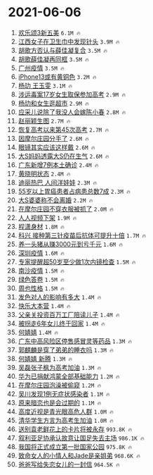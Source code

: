 # 2021-06-06

1. [欢乐颂3新五美](https://s.weibo.com/weibo?q=%23%E6%AC%A2%E4%B9%90%E9%A2%823%E6%96%B0%E4%BA%94%E7%BE%8E%23&Refer=top) `6.1M 🔥`
1. [江西女子在卫生巾中发现针头](https://s.weibo.com/weibo?q=%23%E6%B1%9F%E8%A5%BF%E5%A5%B3%E5%AD%90%E5%9C%A8%E5%8D%AB%E7%94%9F%E5%B7%BE%E4%B8%AD%E5%8F%91%E7%8E%B0%E9%92%88%E5%A4%B4%23&Refer=top) `3.9M 🔥`
1. [胡歌方否认与薛佳凝复合](https://s.weibo.com/weibo?q=%23%E8%83%A1%E6%AD%8C%E6%96%B9%E5%90%A6%E8%AE%A4%E4%B8%8E%E8%96%9B%E4%BD%B3%E5%87%9D%E5%A4%8D%E5%90%88%23&Refer=top) `3.5M 🔥`
1. [胡歌薛佳凝再同框](https://s.weibo.com/weibo?q=%23%E8%83%A1%E6%AD%8C%E8%96%9B%E4%BD%B3%E5%87%9D%E5%86%8D%E5%90%8C%E6%A1%86%23&Refer=top) `3.5M 🔥`
1. [广州疫情](https://s.weibo.com/weibo?q=%23%E5%B9%BF%E5%B7%9E%E7%96%AB%E6%83%85%23&Refer=top) `3.5M 🔥`
1. [iPhone13或有黄铜色](https://s.weibo.com/weibo?q=%23iPhone13%E6%88%96%E6%9C%89%E9%BB%84%E9%93%9C%E8%89%B2%23&Refer=top) `3.2M 🔥`
1. [杨玏 王玉雯](https://s.weibo.com/weibo?q=%E6%9D%A8%E7%8E%8F%20%E7%8E%8B%E7%8E%89%E9%9B%AF&Refer=top) `3.1M 🔥`
1. [涉运毒案17岁女生取保参加高考](https://s.weibo.com/weibo?q=%23%E6%B6%89%E8%BF%90%E6%AF%92%E6%A1%8817%E5%B2%81%E5%A5%B3%E7%94%9F%E5%8F%96%E4%BF%9D%E5%8F%82%E5%8A%A0%E9%AB%98%E8%80%83%23&Refer=top) `2.9M 🔥`
1. [杨玏和女生逛超市](https://s.weibo.com/weibo?q=%23%E6%9D%A8%E7%8E%8F%E5%92%8C%E5%A5%B3%E7%94%9F%E9%80%9B%E8%B6%85%E5%B8%82%23&Refer=top) `2.9M 🔥`
1. [应采儿说除了我没人会嫁陈小春](https://s.weibo.com/weibo?q=%23%E5%BA%94%E9%87%87%E5%84%BF%E8%AF%B4%E9%99%A4%E4%BA%86%E6%88%91%E6%B2%A1%E4%BA%BA%E4%BC%9A%E5%AB%81%E9%99%88%E5%B0%8F%E6%98%A5%23&Refer=top) `2.8M 🔥`
1. [赵丽颖生图](https://s.weibo.com/weibo?q=%23%E8%B5%B5%E4%B8%BD%E9%A2%96%E7%94%9F%E5%9B%BE%23&Refer=top) `2.7M 🔥`
1. [恢复高考以来第45次高考](https://s.weibo.com/weibo?q=%23%E6%81%A2%E5%A4%8D%E9%AB%98%E8%80%83%E4%BB%A5%E6%9D%A5%E7%AC%AC45%E6%AC%A1%E9%AB%98%E8%80%83%23&Refer=top) `2.7M 🔥`
1. [因摩尔庄园分手了](https://s.weibo.com/weibo?q=%23%E5%9B%A0%E6%91%A9%E5%B0%94%E5%BA%84%E5%9B%AD%E5%88%86%E6%89%8B%E4%BA%86%23&Refer=top) `2.6M 🔥`
1. [眼镜其实应该这样戴](https://s.weibo.com/weibo?q=%23%E7%9C%BC%E9%95%9C%E5%85%B6%E5%AE%9E%E5%BA%94%E8%AF%A5%E8%BF%99%E6%A0%B7%E6%88%B4%23&Refer=top) `2.6M 🔥`
1. [大S妈妈透露大S仍在生气](https://s.weibo.com/weibo?q=%23%E5%A4%A7S%E5%A6%88%E5%A6%88%E9%80%8F%E9%9C%B2%E5%A4%A7S%E4%BB%8D%E5%9C%A8%E7%94%9F%E6%B0%94%23&Refer=top) `2.6M 🔥`
1. [广东新增7例本土确诊](https://s.weibo.com/weibo?q=%23%E5%B9%BF%E4%B8%9C%E6%96%B0%E5%A2%9E7%E4%BE%8B%E6%9C%AC%E5%9C%9F%E7%A1%AE%E8%AF%8A%23&Refer=top) `2.4M 🔥`
1. [黄晓明状态](https://s.weibo.com/weibo?q=%23%E9%BB%84%E6%99%93%E6%98%8E%E7%8A%B6%E6%80%81%23&Refer=top) `2.4M 🔥`
1. [迪丽热巴 人间洋娃娃](https://s.weibo.com/weibo?q=%E8%BF%AA%E4%B8%BD%E7%83%AD%E5%B7%B4%20%E4%BA%BA%E9%97%B4%E6%B4%8B%E5%A8%83%E5%A8%83&Refer=top) `2.3M 🔥`
1. [55岁以上胃癌患者占病患总数7成](https://s.weibo.com/weibo?q=%2355%E5%B2%81%E4%BB%A5%E4%B8%8A%E8%83%83%E7%99%8C%E6%82%A3%E8%80%85%E5%8D%A0%E7%97%85%E6%82%A3%E6%80%BB%E6%95%B07%E6%88%90%23&Refer=top) `2.3M 🔥`
1. [大S婆婆称不会离婚](https://s.weibo.com/weibo?q=%23%E5%A4%A7S%E5%A9%86%E5%A9%86%E7%A7%B0%E4%B8%8D%E4%BC%9A%E7%A6%BB%E5%A9%9A%23&Refer=top) `2.2M 🔥`
1. [在摩尔庄园不穿衣服被抓了](https://s.weibo.com/weibo?q=%23%E5%9C%A8%E6%91%A9%E5%B0%94%E5%BA%84%E5%9B%AD%E4%B8%8D%E7%A9%BF%E8%A1%A3%E6%9C%8D%E8%A2%AB%E6%8A%93%E4%BA%86%23&Refer=top) `2.0M 🔥`
1. [人人视频下架](https://s.weibo.com/weibo?q=%23%E4%BA%BA%E4%BA%BA%E8%A7%86%E9%A2%91%E4%B8%8B%E6%9E%B6%23&Refer=top) `1.9M 🔥`
1. [程潇身材](https://s.weibo.com/weibo?q=%23%E7%A8%8B%E6%BD%87%E8%BA%AB%E6%9D%90%23&Refer=top) `1.8M 🔥`
1. [科兴 接种第三针疫苗后抗体可提升十倍](https://s.weibo.com/weibo?q=%E7%A7%91%E5%85%B4%20%E6%8E%A5%E7%A7%8D%E7%AC%AC%E4%B8%89%E9%92%88%E7%96%AB%E8%8B%97%E5%90%8E%E6%8A%97%E4%BD%93%E5%8F%AF%E6%8F%90%E5%8D%87%E5%8D%81%E5%80%8D&Refer=top) `1.7M 🔥`
1. [养一头猪从赚3000元到亏千元](https://s.weibo.com/weibo?q=%23%E5%85%BB%E4%B8%80%E5%A4%B4%E7%8C%AA%E4%BB%8E%E8%B5%9A3000%E5%85%83%E5%88%B0%E4%BA%8F%E5%8D%83%E5%85%83%23&Refer=top) `1.6M 🔥`
1. [深圳疫情](https://s.weibo.com/weibo?q=%E6%B7%B1%E5%9C%B3%E7%96%AB%E6%83%85&Refer=top) `1.6M 🔥`
1. [专家提醒超50岁至少做1次内镜检查](https://s.weibo.com/weibo?q=%23%E4%B8%93%E5%AE%B6%E6%8F%90%E9%86%92%E8%B6%8550%E5%B2%81%E8%87%B3%E5%B0%91%E5%81%9A1%E6%AC%A1%E5%86%85%E9%95%9C%E6%A3%80%E6%9F%A5%23&Refer=top) `1.5M 🔥`
1. [南沙疫情](https://s.weibo.com/weibo?q=%23%E5%8D%97%E6%B2%99%E7%96%AB%E6%83%85%23&Refer=top) `1.5M 🔥`
1. [绿色答卷](https://s.weibo.com/weibo?q=%23%E7%BB%BF%E8%89%B2%E7%AD%94%E5%8D%B7%23&Refer=top) `1.5M 🔥`
1. [周也性格](https://s.weibo.com/weibo?q=%23%E5%91%A8%E4%B9%9F%E6%80%A7%E6%A0%BC%23&Refer=top) `1.5M 🔥`
1. [发色对人的影响有多大](https://s.weibo.com/weibo?q=%23%E5%8F%91%E8%89%B2%E5%AF%B9%E4%BA%BA%E7%9A%84%E5%BD%B1%E5%93%8D%E6%9C%89%E5%A4%9A%E5%A4%A7%23&Refer=top) `1.4M 🔥`
1. [快乐大本营](https://s.weibo.com/weibo?q=%E5%BF%AB%E4%B9%90%E5%A4%A7%E6%9C%AC%E8%90%A5&Refer=top) `1.4M 🔥`
1. [父亲关投资百万工厂陪读儿子](https://s.weibo.com/weibo?q=%23%E7%88%B6%E4%BA%B2%E5%85%B3%E6%8A%95%E8%B5%84%E7%99%BE%E4%B8%87%E5%B7%A5%E5%8E%82%E9%99%AA%E8%AF%BB%E5%84%BF%E5%AD%90%23&Refer=top) `1.4M 🔥`
1. [被拐走6年女儿终于回家](https://s.weibo.com/weibo?q=%23%E8%A2%AB%E6%8B%90%E8%B5%B06%E5%B9%B4%E5%A5%B3%E5%84%BF%E7%BB%88%E4%BA%8E%E5%9B%9E%E5%AE%B6%23&Refer=top) `1.4M 🔥`
1. [何婧婧](https://s.weibo.com/weibo?q=%23%E4%BD%95%E5%A9%A7%E5%A9%A7%23&Refer=top) `1.4M 🔥`
1. [广东中高风险区停售感冒灵等药品](https://s.weibo.com/weibo?q=%23%E5%B9%BF%E4%B8%9C%E4%B8%AD%E9%AB%98%E9%A3%8E%E9%99%A9%E5%8C%BA%E5%81%9C%E5%94%AE%E6%84%9F%E5%86%92%E7%81%B5%E7%AD%89%E8%8D%AF%E5%93%81%23&Refer=top) `1.3M 🔥`
1. [郭麒麟是穿了弟弟的睡衣吗](https://s.weibo.com/weibo?q=%23%E9%83%AD%E9%BA%92%E9%BA%9F%E6%98%AF%E7%A9%BF%E4%BA%86%E5%BC%9F%E5%BC%9F%E7%9A%84%E7%9D%A1%E8%A1%A3%E5%90%97%23&Refer=top) `1.3M 🔥`
1. [何婧婧 新腾](https://s.weibo.com/weibo?q=%E4%BD%95%E5%A9%A7%E5%A9%A7%20%E6%96%B0%E8%85%BE&Refer=top) `1.3M 🔥`
1. [吴磊张子枫为高考加油](https://s.weibo.com/weibo?q=%23%E5%90%B4%E7%A3%8A%E5%BC%A0%E5%AD%90%E6%9E%AB%E4%B8%BA%E9%AB%98%E8%80%83%E5%8A%A0%E6%B2%B9%23&Refer=top) `1.3M 🔥`
1. [华为已捐献鸿蒙全部基础能力](https://s.weibo.com/weibo?q=%23%E5%8D%8E%E4%B8%BA%E5%B7%B2%E6%8D%90%E7%8C%AE%E9%B8%BF%E8%92%99%E5%85%A8%E9%83%A8%E5%9F%BA%E7%A1%80%E8%83%BD%E5%8A%9B%23&Refer=top) `1.2M 🔥`
1. [在摩尔庄园泡澡被偷窥](https://s.weibo.com/weibo?q=%23%E5%9C%A8%E6%91%A9%E5%B0%94%E5%BA%84%E5%9B%AD%E6%B3%A1%E6%BE%A1%E8%A2%AB%E5%81%B7%E7%AA%A5%23&Refer=top) `1.2M 🔥`
1. [吴川发现1例无症状感染者](https://s.weibo.com/weibo?q=%23%E5%90%B4%E5%B7%9D%E5%8F%91%E7%8E%B01%E4%BE%8B%E6%97%A0%E7%97%87%E7%8A%B6%E6%84%9F%E6%9F%93%E8%80%85%23&Refer=top) `1.1M 🔥`
1. [原来暗恋也是会过期的](https://s.weibo.com/weibo?q=%23%E5%8E%9F%E6%9D%A5%E6%9A%97%E6%81%8B%E4%B9%9F%E6%98%AF%E4%BC%9A%E8%BF%87%E6%9C%9F%E7%9A%84%23&Refer=top) `1.1M 🔥`
1. [高度近视是青光眼高危人群](https://s.weibo.com/weibo?q=%23%E9%AB%98%E5%BA%A6%E8%BF%91%E8%A7%86%E6%98%AF%E9%9D%92%E5%85%89%E7%9C%BC%E9%AB%98%E5%8D%B1%E4%BA%BA%E7%BE%A4%23&Refer=top) `1.0M 🔥`
1. [清华学生方言为高考生加油](https://s.weibo.com/weibo?q=%23%E6%B8%85%E5%8D%8E%E5%AD%A6%E7%94%9F%E6%96%B9%E8%A8%80%E4%B8%BA%E9%AB%98%E8%80%83%E7%94%9F%E5%8A%A0%E6%B2%B9%23&Refer=top) `1.0M 🔥`
1. [送别袁老鲜花上的卡片将被永存](https://s.weibo.com/weibo?q=%23%E9%80%81%E5%88%AB%E8%A2%81%E8%80%81%E9%B2%9C%E8%8A%B1%E4%B8%8A%E7%9A%84%E5%8D%A1%E7%89%87%E5%B0%86%E8%A2%AB%E6%B0%B8%E5%AD%98%23&Refer=top) `993.8K 🔥`
1. [叙利亚足协承认故意让国足失去主场](https://s.weibo.com/weibo?q=%23%E5%8F%99%E5%88%A9%E4%BA%9A%E8%B6%B3%E5%8D%8F%E6%89%BF%E8%AE%A4%E6%95%85%E6%84%8F%E8%AE%A9%E5%9B%BD%E8%B6%B3%E5%A4%B1%E5%8E%BB%E4%B8%BB%E5%9C%BA%23&Refer=top) `986.1K 🔥`
1. [我国将正式成立第一批国家公园](https://s.weibo.com/weibo?q=%23%E6%88%91%E5%9B%BD%E5%B0%86%E6%AD%A3%E5%BC%8F%E6%88%90%E7%AB%8B%E7%AC%AC%E4%B8%80%E6%89%B9%E5%9B%BD%E5%AE%B6%E5%85%AC%E5%9B%AD%23&Refer=top) `975.8K 🔥`
1. [致命女人的小情人和Jade是亲姐弟](https://s.weibo.com/weibo?q=%23%E8%87%B4%E5%91%BD%E5%A5%B3%E4%BA%BA%E7%9A%84%E5%B0%8F%E6%83%85%E4%BA%BA%E5%92%8CJade%E6%98%AF%E4%BA%B2%E5%A7%90%E5%BC%9F%23&Refer=top) `968.6K 🔥`
1. [爸爸写给失恋女儿的一封信](https://s.weibo.com/weibo?q=%23%E7%88%B8%E7%88%B8%E5%86%99%E7%BB%99%E5%A4%B1%E6%81%8B%E5%A5%B3%E5%84%BF%E7%9A%84%E4%B8%80%E5%B0%81%E4%BF%A1%23&Refer=top) `964.5K 🔥`
